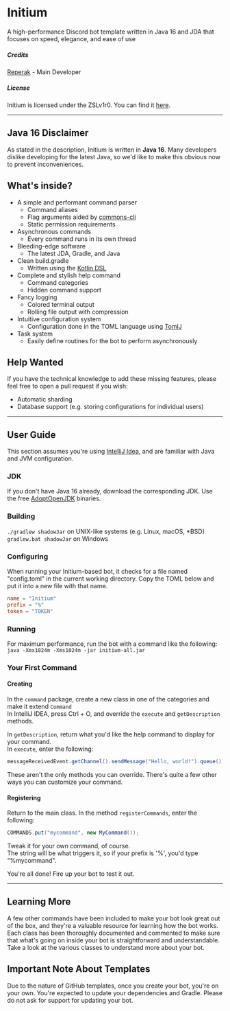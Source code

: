 # Initium
A high-performance Discord bot template written in Java 16 and JDA that focuses on speed, elegance, and ease of use

##### Credits
[Reperak](https://github.com/ReperakPro) - Main Developer

##### License
Initium is licensed under the ZSLv1r0. You can find it [here](LICENSE).
____

## Java 16 Disclaimer
As stated in the description, Initium is written in **Java 16**.
Many developers dislike developing for the latest Java, so we'd like to make this obvious now to prevent inconveniences.

## What's inside?
* A simple and performant command parser
  * Command aliases
  * Flag arguments aided by [commons-cli](https://commons.apache.org/proper/commons-cli)
  * Static permission requirements
* Asynchronous commands
  * Every command runs in its own thread
* Bleeding-edge software
  * The latest JDA, Gradle, and Java
* Clean build.gradle
  * Written using the [Kotlin DSL](https://docs.gradle.org/current/userguide/kotlin_dsl.html)
* Complete and stylish help command
  * Command categories
  * Hidden command support
* Fancy logging
  * Colored terminal output 
  * Rolling file output with compression
* Intuitive configuration system
  * Configuration done in the TOML language using [TomlJ](https://github.com/tomlj/tomlj)
* Task system
  * Easily define routines for the bot to perform asynchronously

## Help Wanted
If you have the technical knowledge to add these missing features, please feel free to open a pull request if you wish:
* Automatic sharding
* Database support (e.g. storing configurations for individual users)
____

## User Guide
This section assumes you're using [IntelliJ Idea](https://www.jetbrains.com/idea), and are familiar with Java and JVM configuration.

### JDK
If you don't have Java 16 already, download the corresponding JDK. Use the free [AdoptOpenJDK](https://adoptopenjdk.net/?variant=openjdk16&jvmVariant=hotspot) binaries.

### Building
`./gradlew shadowJar` on UNIX-like systems (e.g. Linux, macOS, *BSD)<br>
`gradlew.bat shadowJar` on Windows

### Configuring
When running your Initium-based bot, it checks for a file named "config.toml" in the current working directory. Copy the TOML below and put it into a new file with that name.
```toml
name = "Initium"
prefix = "%"
token = "TOKEN"
```

### Running
For maximum performance, run the bot with a command like the following:<br>
`java -Xmx1024m -Xms1024m -jar initium-all.jar`

### Your First Command
#### Creating
In the `command` package, create a new class in one of the categories and make it extend `Command`<br>
In IntelliJ IDEA, press Ctrl + O, and override the `execute` and `getDescription` methods.

In `getDescription`, return what you'd like the help command to display for your command.<br>
In `execute`, enter the following:
```java
messageReceivedEvent.getChannel().sendMessage("Hello, world!").queue();
```

These aren't the only methods you can override. There's quite a few other ways you can customize your command.

#### Registering
Return to the main class. In the method `registerCommands`, enter the following:
```java
COMMANDS.put("mycommand", new MyCommand());
```
Tweak it for your own command, of course.<br>
The string will be what triggers it, so if your prefix is '%', you'd type "%mycommand".

You're all done! Fire up your bot to test it out.
____

## Learning More
A few other commands have been included to make your bot look great out of the box,
and they're a valuable resource for learning how the bot works. Each class has been thoroughly documented and commented
to make sure that what's going on inside your bot is straightforward and understandable.
Take a look at the various classes to understand more about your bot.

## Important Note About Templates
Due to the nature of GitHub templates, once you create your bot, you're on your own.
You're expected to update your dependencies and Gradle. Please do not ask for support for updating your bot.
